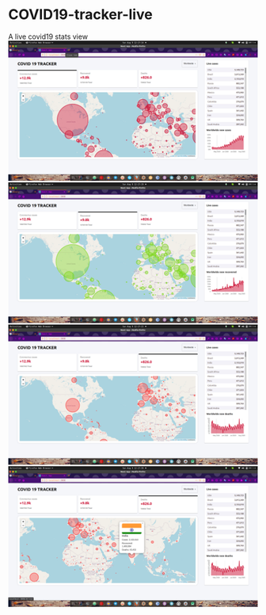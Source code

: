 # COVID19-tracker-live
A live covid19 stats view
![alt text](https://raw.githubusercontent.com/laxminagln/COVID19-tracker/master/Screenshot%20from%202020-08-09%2012-17-14.png)
![alt text](https://raw.githubusercontent.com/laxminagln/COVID19-tracker/master/Screenshot%20from%202020-08-09%2012-17-19.png)
![alt text](https://raw.githubusercontent.com/laxminagln/COVID19-tracker/master/Screenshot%20from%202020-08-09%2012-17-22.png)
![alt text](https://raw.githubusercontent.com/laxminagln/COVID19-tracker/master/Screenshot%20from%202020-08-09%2012-17-39.png)
